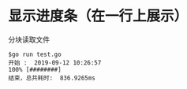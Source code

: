 # 显示进度条（在一行上展示）

分块读取文件
```
$go run test.go
开始 :  2019-09-12 10:26:57
100% [########]
结束，总共耗时:  836.9265ms
```


